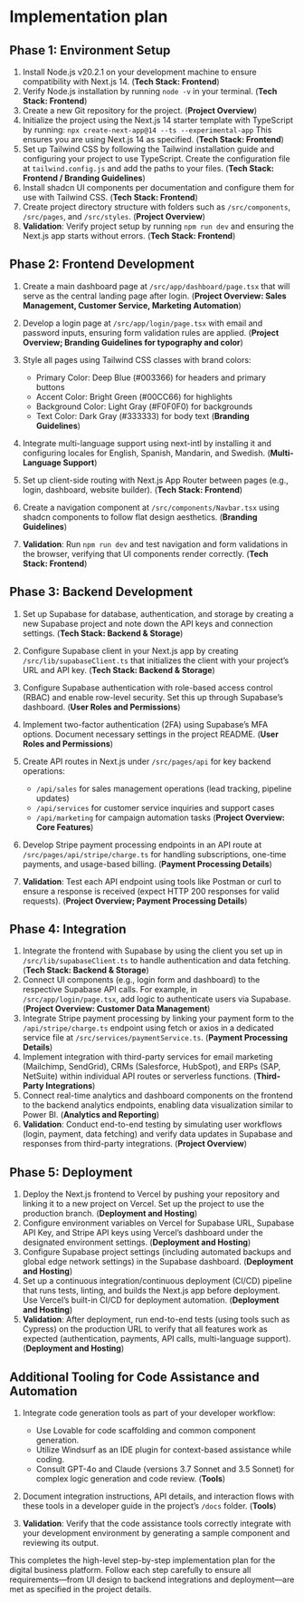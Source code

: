 # Implementation plan

## Phase 1: Environment Setup

1.  Install Node.js v20.2.1 on your development machine to ensure compatibility with Next.js 14. (**Tech Stack: Frontend**)
2.  Verify Node.js installation by running `node -v` in your terminal. (**Tech Stack: Frontend**)
3.  Create a new Git repository for the project. (**Project Overview**)
4.  Initialize the project using the Next.js 14 starter template with TypeScript by running: `npx create-next-app@14 --ts --experimental-app` This ensures you are using Next.js 14 as specified. (**Tech Stack: Frontend**)
5.  Set up Tailwind CSS by following the Tailwind installation guide and configuring your project to use TypeScript. Create the configuration file at `tailwind.config.js` and add the paths to your files. (**Tech Stack: Frontend / Branding Guidelines**)
6.  Install shadcn UI components per documentation and configure them for use with Tailwind CSS. (**Tech Stack: Frontend**)
7.  Create project directory structure with folders such as `/src/components`, `/src/pages`, and `/src/styles`. (**Project Overview**)
8.  **Validation**: Verify project setup by running `npm run dev` and ensuring the Next.js app starts without errors. (**Tech Stack: Frontend**)

## Phase 2: Frontend Development

1.  Create a main dashboard page at `/src/app/dashboard/page.tsx` that will serve as the central landing page after login. (**Project Overview: Sales Management, Customer Service, Marketing Automation**)

2.  Develop a login page at `/src/app/login/page.tsx` with email and password inputs, ensuring form validation rules are applied. (**Project Overview; Branding Guidelines for typography and color**)

3.  Style all pages using Tailwind CSS classes with brand colors:

    *   Primary Color: Deep Blue (#003366) for headers and primary buttons
    *   Accent Color: Bright Green (#00CC66) for highlights
    *   Background Color: Light Gray (#F0F0F0) for backgrounds
    *   Text Color: Dark Gray (#333333) for body text (**Branding Guidelines**)

4.  Integrate multi-language support using next-intl by installing it and configuring locales for English, Spanish, Mandarin, and Swedish. (**Multi-Language Support**)

5.  Set up client-side routing with Next.js App Router between pages (e.g., login, dashboard, website builder). (**Tech Stack: Frontend**)

6.  Create a navigation component at `/src/components/Navbar.tsx` using shadcn components to follow flat design aesthetics. (**Branding Guidelines**)

7.  **Validation**: Run `npm run dev` and test navigation and form validations in the browser, verifying that UI components render correctly. (**Tech Stack: Frontend**)

## Phase 3: Backend Development

1.  Set up Supabase for database, authentication, and storage by creating a new Supabase project and note down the API keys and connection settings. (**Tech Stack: Backend & Storage**)

2.  Configure Supabase client in your Next.js app by creating `/src/lib/supabaseClient.ts` that initializes the client with your project’s URL and API key. (**Tech Stack: Backend & Storage**)

3.  Configure Supabase authentication with role-based access control (RBAC) and enable row-level security. Set this up through Supabase’s dashboard. (**User Roles and Permissions**)

4.  Implement two-factor authentication (2FA) using Supabase’s MFA options. Document necessary settings in the project README. (**User Roles and Permissions**)

5.  Create API routes in Next.js under `/src/pages/api` for key backend operations:

    *   `/api/sales` for sales management operations (lead tracking, pipeline updates)
    *   `/api/services` for customer service inquiries and support cases
    *   `/api/marketing` for campaign automation tasks (**Project Overview: Core Features**)

6.  Develop Stripe payment processing endpoints in an API route at `/src/pages/api/stripe/charge.ts` for handling subscriptions, one-time payments, and usage-based billing. (**Payment Processing Details**)

7.  **Validation**: Test each API endpoint using tools like Postman or curl to ensure a response is received (expect HTTP 200 responses for valid requests). (**Project Overview; Payment Processing Details**)

## Phase 4: Integration

1.  Integrate the frontend with Supabase by using the client you set up in `/src/lib/supabaseClient.ts` to handle authentication and data fetching. (**Tech Stack: Backend & Storage**)
2.  Connect UI components (e.g., login form and dashboard) to the respective Supabase API calls. For example, in `/src/app/login/page.tsx`, add logic to authenticate users via Supabase. (**Project Overview: Customer Data Management**)
3.  Integrate Stripe payment processing by linking your payment form to the `/api/stripe/charge.ts` endpoint using fetch or axios in a dedicated service file at `/src/services/paymentService.ts`. (**Payment Processing Details**)
4.  Implement integration with third-party services for email marketing (Mailchimp, SendGrid), CRMs (Salesforce, HubSpot), and ERPs (SAP, NetSuite) within individual API routes or serverless functions. (**Third-Party Integrations**)
5.  Connect real-time analytics and dashboard components on the frontend to the backend analytics endpoints, enabling data visualization similar to Power BI. (**Analytics and Reporting**)
6.  **Validation**: Conduct end-to-end testing by simulating user workflows (login, payment, data fetching) and verify data updates in Supabase and responses from third-party integrations. (**Project Overview**)

## Phase 5: Deployment

1.  Deploy the Next.js frontend to Vercel by pushing your repository and linking it to a new project on Vercel. Set up the project to use the production branch. (**Deployment and Hosting**)
2.  Configure environment variables on Vercel for Supabase URL, Supabase API Key, and Stripe API keys using Vercel’s dashboard under the designated environment settings. (**Deployment and Hosting**)
3.  Configure Supabase project settings (including automated backups and global edge network settings) in the Supabase dashboard. (**Deployment and Hosting**)
4.  Set up a continuous integration/continuous deployment (CI/CD) pipeline that runs tests, linting, and builds the Next.js app before deployment. Use Vercel’s built-in CI/CD for deployment automation. (**Deployment and Hosting**)
5.  **Validation**: After deployment, run end-to-end tests (using tools such as Cypress) on the production URL to verify that all features work as expected (authentication, payments, API calls, multi-language support). (**Deployment and Hosting**)

## Additional Tooling for Code Assistance and Automation

1.  Integrate code generation tools as part of your developer workflow:

    *   Use Lovable for code scaffolding and common component generation.
    *   Utilize Windsurf as an IDE plugin for context-based assistance while coding.
    *   Consult GPT-4o and Claude (versions 3.7 Sonnet and 3.5 Sonnet) for complex logic generation and code review. (**Tools**)

2.  Document integration instructions, API details, and interaction flows with these tools in a developer guide in the project’s `/docs` folder. (**Tools**)

3.  **Validation**: Verify that the code assistance tools correctly integrate with your development environment by generating a sample component and reviewing its output.

This completes the high-level step-by-step implementation plan for the digital business platform. Follow each step carefully to ensure all requirements—from UI design to backend integrations and deployment—are met as specified in the project details.
